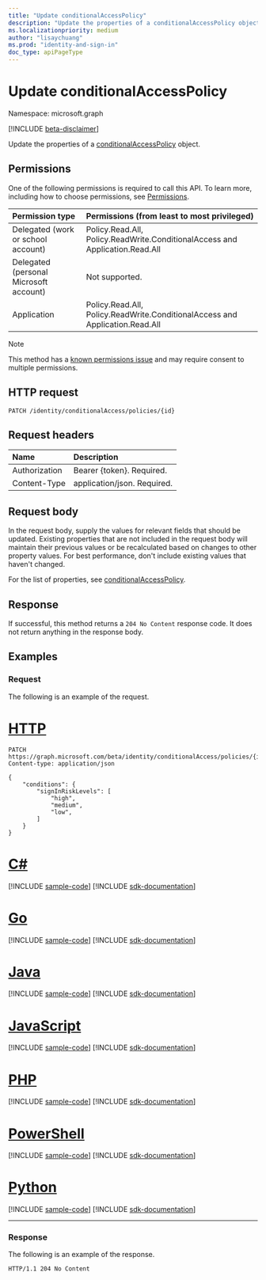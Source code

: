 ```yaml
---
title: "Update conditionalAccessPolicy"
description: "Update the properties of a conditionalAccessPolicy object."
ms.localizationpriority: medium
author: "lisaychuang"
ms.prod: "identity-and-sign-in"
doc_type: apiPageType
---
```


# Update conditionalAccessPolicy

Namespace: microsoft.graph

[!INCLUDE [beta-disclaimer](../../includes/beta-disclaimer.md)]

Update the properties of a [conditionalAccessPolicy](../resources/conditionalaccesspolicy.md) object.

## Permissions

One of the following permissions is required to call this API. To learn more, including how to choose permissions, see [Permissions](/graph/permissions-reference).

<!-- { "blockType": "ignored"  } // Note: Removing this line will result in the permissions autogeneration tool overwriting the table. -->
|Permission type                        | Permissions (from least to most privileged)                    |
|:--------------------------------------|:---------------------------------------------------------------|
|Delegated (work or school account)     | Policy.Read.All, Policy.ReadWrite.ConditionalAccess and Application.Read.All |
|Delegated (personal Microsoft account) | Not supported. |
|Application                            | Policy.Read.All, Policy.ReadWrite.ConditionalAccess and Application.Read.All |

> [!NOTE]
> This method has a [known permissions issue](https://developer.microsoft.com/en-us/graph/known-issues/?search=13671) and may require consent to multiple permissions.

## HTTP request

<!-- { "blockType": "ignored" } -->

```http
PATCH /identity/conditionalAccess/policies/{id}
```

## Request headers

| Name          | Description      |
|:--------------|:-----------------|
| Authorization | Bearer {token}. Required.   |
| Content-Type  | application/json. Required. |

## Request body

In the request body, supply the values for relevant fields that should be updated. Existing properties that are not included in the request body will maintain their previous values or be recalculated based on changes to other property values. For best performance, don't include existing values that haven't changed.

For the list of properties, see [conditionalAccessPolicy](../resources/conditionalaccesspolicy.md).

## Response

If successful, this method returns a `204 No Content` response code. It does not return anything in the response body.

## Examples

### Request

The following is an example of the request.

# [HTTP](#tab/http)
<!-- {
  "blockType": "request",
  "name": "update_conditionalaccesspolicy"
}-->

```http
PATCH https://graph.microsoft.com/beta/identity/conditionalAccess/policies/{id}
Content-type: application/json

{
    "conditions": {
        "signInRiskLevels": [
            "high",
            "medium",
            "low",
        ]
    }
}
```

# [C#](#tab/csharp)
[!INCLUDE [sample-code](../includes/snippets/csharp/update-conditionalaccesspolicy-csharp-snippets.md)]
[!INCLUDE [sdk-documentation](../includes/snippets/snippets-sdk-documentation-link.md)]

# [Go](#tab/go)
[!INCLUDE [sample-code](../includes/snippets/go/update-conditionalaccesspolicy-go-snippets.md)]
[!INCLUDE [sdk-documentation](../includes/snippets/snippets-sdk-documentation-link.md)]

# [Java](#tab/java)
[!INCLUDE [sample-code](../includes/snippets/java/update-conditionalaccesspolicy-java-snippets.md)]
[!INCLUDE [sdk-documentation](../includes/snippets/snippets-sdk-documentation-link.md)]

# [JavaScript](#tab/javascript)
[!INCLUDE [sample-code](../includes/snippets/javascript/update-conditionalaccesspolicy-javascript-snippets.md)]
[!INCLUDE [sdk-documentation](../includes/snippets/snippets-sdk-documentation-link.md)]

# [PHP](#tab/php)
[!INCLUDE [sample-code](../includes/snippets/php/update-conditionalaccesspolicy-php-snippets.md)]
[!INCLUDE [sdk-documentation](../includes/snippets/snippets-sdk-documentation-link.md)]

# [PowerShell](#tab/powershell)
[!INCLUDE [sample-code](../includes/snippets/powershell/update-conditionalaccesspolicy-powershell-snippets.md)]
[!INCLUDE [sdk-documentation](../includes/snippets/snippets-sdk-documentation-link.md)]

# [Python](#tab/python)
[!INCLUDE [sample-code](../includes/snippets/python/update-conditionalaccesspolicy-python-snippets.md)]
[!INCLUDE [sdk-documentation](../includes/snippets/snippets-sdk-documentation-link.md)]

---

### Response

The following is an example of the response.

<!-- {
  "blockType": "response",
  "truncated": false
} -->

```http
HTTP/1.1 204 No Content
```

<!-- uuid: 16cd6b66-4b1a-43a1-adaf-3a886856ed98
2019-02-04 14:57:30 UTC -->
<!-- {
  "type": "#page.annotation",
  "description": "Update conditionalaccesspolicy",
  "keywords": "",
  "section": "documentation",
  "tocPath": ""
}-->


